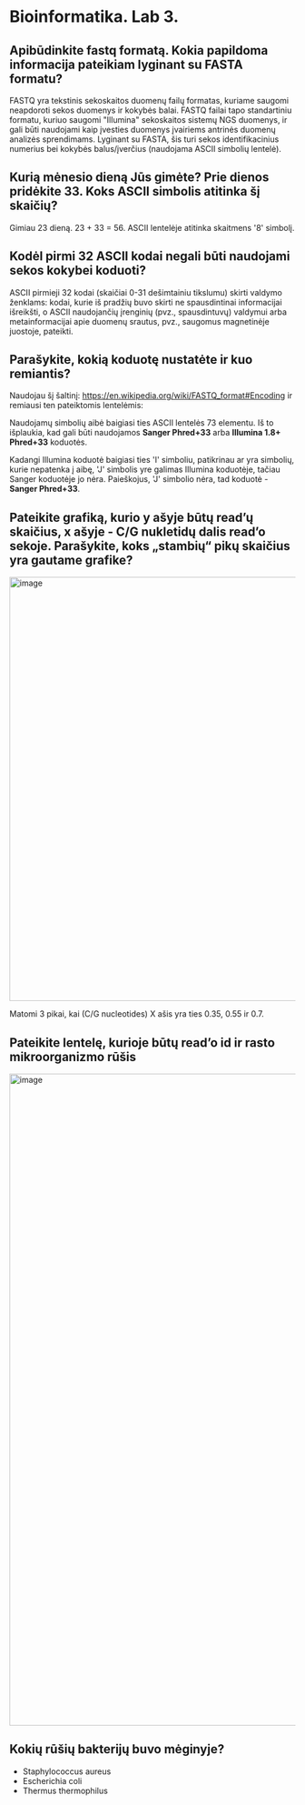 # Bioinformatika. Lab 3.

## Apibūdinkite fastq formatą. Kokia papildoma informacija pateikiam lyginant su FASTA formatu?

FASTQ yra tekstinis sekoskaitos duomenų failų formatas, kuriame saugomi neapdoroti sekos duomenys ir kokybės balai. FASTQ failai tapo standartiniu formatu, kuriuo saugomi "Illumina" sekoskaitos sistemų NGS duomenys, ir gali būti naudojami kaip įvesties duomenys įvairiems antrinės duomenų analizės sprendimams. Lyginant su FASTA, šis turi sekos identifikacinius numerius bei kokybės balus/įverčius (naudojama ASCII simbolių lentelė).

## Kurią mėnesio dieną Jūs gimėte? Prie dienos pridėkite 33. Koks ASCII simbolis atitinka šį skaičių?

Gimiau 23 dieną. 23 + 33 = 56. ASCII lentelėje atitinka skaitmens '8' simbolį.

## Kodėl pirmi 32 ASCII kodai negali būti naudojami sekos kokybei koduoti?

ASCII pirmieji 32 kodai (skaičiai 0-31 dešimtainiu tikslumu) skirti valdymo ženklams: kodai, kurie iš pradžių buvo skirti ne spausdintinai informacijai išreikšti, o ASCII naudojančių įrenginių (pvz., spausdintuvų) valdymui arba metainformacijai apie duomenų srautus, pvz., saugomus magnetinėje juostoje, pateikti.

## Parašykite, kokią koduotę nustatėte ir kuo remiantis?
Naudojau šį šaltinį: https://en.wikipedia.org/wiki/FASTQ_format#Encoding ir remiausi ten pateiktomis lentelėmis:

Naudojamų simbolių aibė baigiasi ties ASCII lentelės 73 elementu. Iš to išplaukia, kad gali būti naudojamos **Sanger Phred+33** arba **Illumina 1.8+ Phred+33** koduotės.

Kadangi Illumina koduotė baigiasi ties 'I' simboliu, patikrinau ar yra simbolių, kurie nepatenka į aibę, 'J' simbolis yre galimas Illumina koduotėje, tačiau Sanger koduotėje jo nėra. Paieškojus, 'J' simbolio nėra, tad koduotė - **Sanger Phred+33**.

## Pateikite grafiką, kurio y ašyje būtų read’ų skaičius, x ašyje - C/G nukletidų dalis read’o sekoje. Parašykite, koks „stambių“ pikų skaičius yra gautame grafike?

<img width="746" alt="image" src="https://user-images.githubusercontent.com/56769782/207632649-3a95ad5a-c69f-4d61-9766-18882645326f.png">

Matomi 3 pikai, kai (C/G nucleotides) X ašis yra ties 0.35, 0.55 ir 0.7.

## Pateikite lentelę, kurioje būtų read’o id ir rasto mikroorganizmo rūšis

<img width="1147" alt="image" src="https://user-images.githubusercontent.com/56769782/207632804-587be3e1-4688-4f0e-ae60-e84208ca2a13.png">


## Kokių rūšių bakterijų buvo mėginyje?
  - Staphylococcus aureus
  - Escherichia coli
  - Thermus thermophilus
